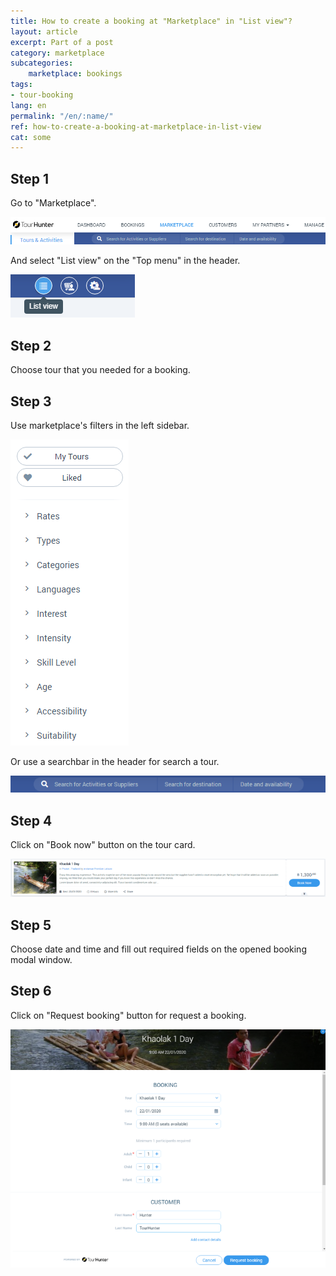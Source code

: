 ```yaml
---
title: How to create a booking at "Marketplace" in "List view"?
layout: article
excerpt: Part of a post
category: marketplace
subcategories:
    marketplace: bookings
tags:
- tour-booking
lang: en
permalink: "/en/:name/"
ref: how-to-create-a-booking-at-marketplace-in-list-view
cat: some
---
```


## **Step 1**

Go to "Marketplace".

![How_to_create_a_booking_at_marketplace_in_listview1](/assets/images/how_to_create_a_booking_at_marketplace_in_listview1.png)

And select "List view" on the "Top menu" in the header.

![How_to_create_a_booking_at_marketplace_in_listview2](/assets/images/how_to_create_a_booking_at_marketplace_in_listview2.png)

## **Step 2**

Choose tour that you needed for a booking.

## **Step 3**

Use marketplace's filters in the left sidebar.

![How_to_create_a_booking_at_marketplace_in_listview3](/assets/images/how_to_create_a_booking_at_marketplace_in_listview3.png)

Or use a searchbar in the header for search a tour.

![How_to_create_a_booking_at_marketplace_in_listview4](/assets/images/how_to_create_a_booking_at_marketplace_in_listview4.png)

## **Step 4**

Click on "Book now" button on the tour card.

![How_to_create_a_booking_at_marketplace_in_listview6](/assets/images/how_to_create_a_booking_at_marketplace_in_listview6.png)

## **Step 5**

Choose date and time and fill out required fields on the opened booking modal window.

## **Step 6**

Click on "Request booking" button for request a booking.

![How_to_create_a_booking_at_marketplace_in_listview5](/assets/images/how_to_create_a_booking_at_marketplace_in_listview5.png)
